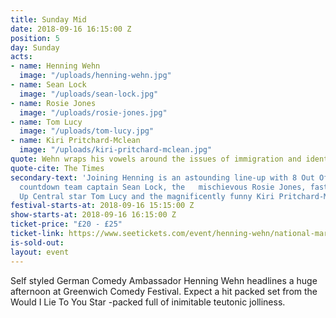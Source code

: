```yaml
---
title: Sunday Mid
date: 2018-09-16 16:15:00 Z
position: 5
day: Sunday
acts:
- name: Henning Wehn
  image: "/uploads/henning-wehn.jpg"
- name: Sean Lock
  image: "/uploads/sean-lock.jpg"
- name: Rosie Jones
  image: "/uploads/rosie-jones.jpg"
- name: Tom Lucy
  image: "/uploads/tom-lucy.jpg"
- name: Kiri Pritchard-Mclean
  image: "/uploads/kiri-pritchard-mclean.jpg"
quote: Wehn wraps his vowels around the issues of immigration and identity
quote-cite: The Times
secondary-text: 'Joining Henning is an astounding line-up with 8 Out Of 10 Cats does
  countdown team captain Sean Lock, the   mischievous Rosie Jones, fast-rising Stand
  Up Central star Tom Lucy and the magnificently funny Kiri Pritchard-Mclean as host. '
festival-starts-at: 2018-09-16 15:15:00 Z
show-starts-at: 2018-09-16 16:15:00 Z
ticket-price: "£20 - £25"
ticket-link: https://www.seetickets.com/event/henning-wehn/national-maritime-museum/1241757
is-sold-out: 
layout: event
---
```


Self styled German Comedy Ambassador Henning Wehn headlines a huge afternoon at Greenwich Comedy Festival. Expect a hit packed set from the Would I Lie To You Star -packed full of inimitable teutonic jolliness.